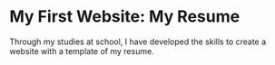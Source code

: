 <h1>My First Website: My Resume</h1>

Through my studies at school, I have developed the skills to create a website with a template of my resume.
